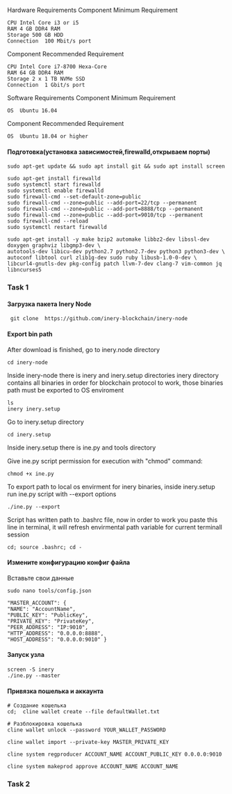 Hardware Requirements
Component	Minimum Requirement
```
CPU	Intel Core i3 or i5
RAM	4 GB DDR4 RAM
Storage	500 GB HDD
Connection	100 Mbit/s port
```
Component	Recommended Requirement
```
CPU	Intel Core i7-8700 Hexa-Core
RAM	64 GB DDR4 RAM
Storage	2 x 1 TB NVMe SSD
Connection	1 Gbit/s port
```
Software Requirements
Component	Minimum Requirement
```
OS	Ubuntu 16.04
```
Component	Recommended Requirement
```
OS	Ubuntu 18.04 or higher
```

#### Подготовка(установка зависимостей,firewalld,открываем порты)
```
sudo apt-get update && sudo apt install git && sudo apt install screen

sudo apt-get install firewalld 
sudo systemctl start firewalld 
sudo systemctl enable firewalld 
sudo firewall-cmd --set-default-zone=public 
sudo firewall-cmd --zone=public --add-port=22/tcp --permanent 
sudo firewall-cmd --zone=public --add-port=8888/tcp --permanent 
sudo firewall-cmd --zone=public --add-port=9010/tcp --permanent 
sudo firewall-cmd --reload 
sudo systemctl restart firewalld

sudo apt-get install -y make bzip2 automake libbz2-dev libssl-dev doxygen graphviz libgmp3-dev \
autotools-dev libicu-dev python2.7 python2.7-dev python3 python3-dev \
autoconf libtool curl zlib1g-dev sudo ruby libusb-1.0-0-dev \
libcurl4-gnutls-dev pkg-config patch llvm-7-dev clang-7 vim-common jq libncurses5
```
### Task 1
#### Загрузка пакета Inery Node
```
 git clone  https://github.com/inery-blockchain/inery-node
```
#### Export bin path

After download is finished, go to inery.node directory
```
cd inery-node
```
Inside inery-node there is inery and inery.setup directories inery directory contains all binaries in order for blockchain protocol to work, those binaries path must be exported to OS enviroment
```
ls    
inery inery.setup
```
Go to inery.setup directory
```
cd inery.setup
```
Inside inery.setup there is ine.py and tools directory

Give ine.py script permission for execution with "chmod" command:
```
chmod +x ine.py
```
To export path to local os envirment for inery binaries, inside inery.setup run ine.py script with --export options
```
./ine.py --export
```
Script has written path to .bashrc file, now in order to work you paste this line in terminal, it will refresh envirmental path variable for current terminall session
```
cd; source .bashrc; cd -
```
#### Измените конфигурацию конфиг файла
Вставьте свои данные
```
sudo nano tools/config.json

"MASTER_ACCOUNT": {     
"NAME": "AccountName",     
"PUBLIC_KEY": "PublicKey",     
"PRIVATE_KEY": "PrivateKey",     
"PEER_ADDRESS": "IP:9010",     
"HTTP_ADDRESS": "0.0.0.0:8888",     
"HOST_ADDRESS": "0.0.0.0:9010" }
```
#### Запуск узла
```
screen -S inery
./ine.py --master
```
#### Привязка пошелька и аккаунта
```
# Создание кошелька
cd;  cline wallet create --file defaultWallet.txt

# Разблокировка кошелька
cline wallet unlock --password YOUR_WALLET_PASSWORD
 
cline wallet import --private-key MASTER_PRIVATE_KEY
  
cline system regproducer ACCOUNT_NAME ACCOUNT_PUBLIC_KEY 0.0.0.0:9010
  
cline system makeprod approve ACCOUNT_NAME ACCOUNT_NAME
```

### Task 2
